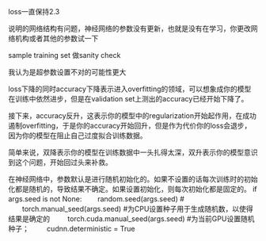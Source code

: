 loss一直保持2.3

说明的网络结构有问题，神经网络的参数没有更新，也就是没有在学习，你更改网络机构或者其他的参数试一下

sample training set 做sanity check

我认为是超参数设置不对的可能性更大

loss下降的同时accuracy下降表示进入overfitting的领域，可以想象成你的模型在训练中依然进步，但是在validation set上测出的accuracy已经开始下降了。

接下来，accuracy反升，这表示你的模型中的regularization开始起作用，在成功遏制overfitting，于是你的accuracy开始回升，但是作为代价你的loss会退步，因为你的模型在阻止自己过度拟合训练数据。

简单来说，双降表示你的模型在训练数据中一头扎得太深，双升表示你的模型意识到这个问题，开始回过头来补救。

在神经网络中，参数默认是进行随机初始化的。如果不设置的话每次训练时的初始化都是随机的，导致结果不确定。如果设置初始化，则每次初始化都是固定的。
if args.seed is not None:
　　random.seed(args.seed) #
　　torch.manual_seed(args.seed)  #为CPU设置种子用于生成随机数，以使得结果是确定的
　　 torch.cuda.manual_seed(args.seed) #为当前GPU设置随机种子；
　　  cudnn.deterministic = True
